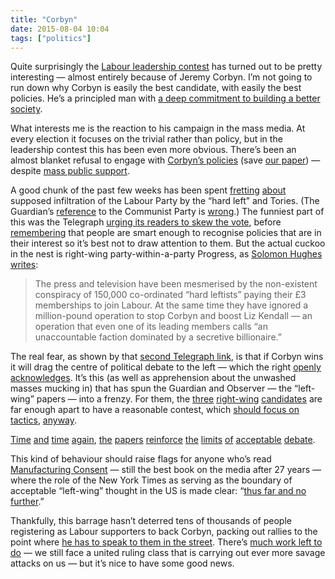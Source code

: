 ```yaml
---
title: "Corbyn"
date: 2015-08-04 10:04
tags: ["politics"]
---
```


Quite surprisingly the [Labour leadership contest][lab] has turned out to be pretty interesting — almost entirely because of Jeremy Corbyn. I’m not going to run down why Corbyn is easily the best candidate, with easily the best policies. He’s a principled man with [a deep commitment to building a better society][star-corbyn].

What interests me is the reaction to his campaign in the mass media. At every election it focuses on the trivial rather than policy, but in the leadership contest this has been even more obvious. There’s been an almost blanket refusal to engage with [Corbyn’s policies][corbyn-policies] (save [our paper][star]) — despite [mass public support][indy-polls].

A good chunk of the past few weeks has been spent [fretting][infil-1] [about][infil-2] supposed infiltration of the Labour Party by the “hard left” and Tories. (The Guardian’s [reference][infil-1] to the Communist Party is [wrong][griffiths].) The funniest part of this was the Telegraph [urging its readers to skew the vote][tel-1], before [remembering][tel-2] that people are smart enough to recognise policies that are in their interest so it’s best not to draw attention to them. But the actual cuckoo in the nest is right-wing party-within-a-party Progress, as [Solomon Hughes writes][solomon-progress]:

> The press and television have been mesmerised by the non-existent conspiracy of 150,000 co-ordinated “hard leftists” paying their £3 memberships to join Labour. At the same time they have ignored a million-pound operation to stop Corbyn and boost Liz Kendall — an operation that even one of its leading members calls “an unaccountable faction dominated by a secretive billionaire.”

The real fear, as shown by that [second Telegraph link][tel-2], is that if Corbyn wins it will drag the centre of political debate to the left — which the right [openly acknowledges][dancona]. It’s this (as well as apprehension about the unwashed masses mucking in) that has spun the Guardian and Observer — the “left-wing” papers — into a frenzy. For them, the [three][burnham] [right-wing][cooper] [candidates][kendall] are far enough apart to have a reasonable contest, which [should focus on tactics][freedland], [anyway][guardian-analogue].

[Time][obs-editorial] [and][white] [time][perkins] [again][shad-cab], [the][burnham-splits] [papers][toynbee] [reinforce][kinnock] [the][dugdale] [limits][cooper-retro] [of][kendall-disaster] [acceptable][blair] [debate][white-blair].

This kind of behaviour should raise flags for anyone who’s read [Manufacturing Consent][] — still the best book on the media after 27 years — where the role of the New York Times as serving as the boundary of acceptable “left-wing” thought in the US is made clear: “[thus far and no further][chomsky].”

Thankfully, this barrage hasn’t deterred tens of thousands of people registering as Labour supporters to back Corbyn, packing out rallies to the point where [he has to speak to them in the street][corbyn-rally]. There’s [much work left to do][lewis] — we still face a united ruling class that is carrying out ever more savage attacks on us — but it’s nice to have some good news.

[lab]: http://www.labour.org.uk/index.php/leadership
[star-corbyn]: https://duckduckgo.com/?q=site:morningstaronline.co.uk+%22Jeremy+Corbyn%22&t=osx
[star]: http://morningstaronline.co.uk
[corbyn-policies]: http://www.jeremyforlabour.com/news
[indy-polls]: http://www.independent.co.uk/news/uk/politics/the-jeremy-corbyn-policies-that-most-people-actually-agree-with-10407148.html
[infil-1]: http://www.theguardian.com/politics/2015/jul/22/jeremy-corbyn-gathers-support-from-communist-party-ukip-and-tories
[infil-2]: http://www.theguardian.com/politics/2015/jul/26/jeremy-corbyn-genuine-labour-supporters-leadership-election
[griffiths]: http://www.bbc.co.uk/news/uk-wales-politics-33680629
[solomon-progress]: https://www.morningstaronline.co.uk/a-7dd3-Who-are-the-real-entryists#.VcBwGHhanTQ
[tel-1]: http://www.telegraph.co.uk/news/politics/labour/11741861/How-you-can-help-Jeremy-Corbyn-win-and-destroy-the-Labour-Party.html
[tel-2]: http://www.telegraph.co.uk/news/politics/labour/11767152/Tories-dont-vote-for-Jeremy-Corbyn.-It-wont-end-well.html
[dancona]: http://www.theguardian.com/commentisfree/2015/jul/26/smart-tories-labour-jeremy-corbyn-mania-david-cameron
[burnham]: http://www.labour.org.uk/index.php/leadership/candidate/andy-burnham
[cooper]: http://www.labour.org.uk/index.php/leadership/candidate/yvette-cooper
[kendall]: http://www.labour.org.uk/index.php/leadership/candidate/liz-kendall
[freedland]: http://www.theguardian.com/commentisfree/2015/jul/24/corbyn-tribe-identity-politics-labour
[guardian-analogue]: http://www.theguardian.com/commentisfree/2015/jul/24/the-guardian-view-on-the-labour-leadership-analogue-contest-in-a-digital-age
[obs-editorial]: http://www.theguardian.com/commentisfree/2015/jul/19/observer-view-labour-leadership-election-jeremy-corbyn
[white]: http://www.theguardian.com/politics/2015/jul/06/unite-jeremy-corbyn-labour-leadership
[perkins]: http://www.theguardian.com/commentisfree/2015/jul/22/labour-party-members-jeremy-corbyn
[shad-cab]: http://www.theguardian.com/politics/2015/jul/22/jeremy-corbyn-could-lose-frontbenchers-if-elected-labour-leader
[burnham-splits]: http://www.theguardian.com/politics/2015/jul/31/corbyn-supporters-risk-return-to-labour-splits-of-1980s-says-burnham
[toynbee]: http://www.theguardian.com/commentisfree/2015/aug/04/jeremy-corbyn-gamble-labour-future-yvette-cooper-best-chance
[kinnock]: http://www.theguardian.com/commentisfree/2015/aug/01/neil-kinnock-labour-leader-andy-burnham
[dugdale]: http://www.theguardian.com/politics/2015/aug/02/kezia-dugdale-corbyn-win-leave-labour-carping-sidelines-years
[hain]: http://www.theguardian.com/commentisfree/2015/jul/30/jeremy-corbyn-policies-labour
[cooper-retro]: http://www.theguardian.com/politics/2015/jul/24/yvette-cooper-hits-out-startlingly-retro-labour-leadership-campaign
[kendall-disaster]: http://www.theguardian.com/politics/2015/jul/23/labour-leadership-john-prescott-tony-blairs-totally-unacceptable-jeremy-corbyn
[blair]: http://www.theguardian.com/politics/2015/jul/22/tony-blair-labour-will-not-win-if-it-steps-away-from-centre-ground
[white-blair]: http://www.theguardian.com/politics/blog/2015/jul/23/labour-leadership-race-tony-blair-intervene-jeremy-corbyn
[Manufacturing Consent]: https://en.wikipedia.org/wiki/Manufacturing_Consent
[chomsky]: https://chomsky.info/1992____02/
[corbyn-rally]: http://www.theguardian.com/politics/2015/aug/03/jeremy-corbyn-bid-labour-leadership-momentum-supporters-flock-london-rally
[lewis]: https://www.morningstaronline.co.uk/a-146f-Corbyns-not-home-and-dry,-warns-MP#.VcB-ynhanTQ
